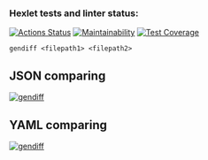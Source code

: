 ### Hexlet tests and linter status:
[![Actions Status](https://github.com/romanzhh/frontend-project-46/workflows/hexlet-check/badge.svg)](https://github.com/romanzhh/frontend-project-46/actions)
[![Maintainability](https://api.codeclimate.com/v1/badges/e90dff7c66271c82394f/maintainability)](https://codeclimate.com/github/romanzhh/frontend-project-46/maintainability)
[![Test Coverage](https://api.codeclimate.com/v1/badges/e90dff7c66271c82394f/test_coverage)](https://codeclimate.com/github/romanzhh/frontend-project-46/test_coverage)

```
gendiff <filepath1> <filepath2>
```

<h2>JSON comparing</h2>

[![gendiff](https://asciinema.org/a/OXC5zjtMgUYFkfF0h7B6ednfe.svg)](https://asciinema.org/a/OXC5zjtMgUYFkfF0h7B6ednfe)

<h2>YAML comparing</h2>

[![gendiff](https://asciinema.org/a/DhgtNtzEwivsTPOZ8rPcqxl3o.svg)](https://asciinema.org/a/DhgtNtzEwivsTPOZ8rPcqxl3o)
